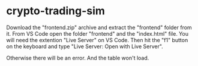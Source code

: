 # crypto-trading-sim
Download the "frontend.zip" archive and extract the "frontend" folder from it. 
From VS Code open the folder "frontend" and the "index.html" file.
You will need the extention "Live Server" on VS Code.
Then hit the "f1" button on the keyboard and type "Live Server: Open with Live Server".

Otherwise there will be an error. And the table won't load.


 
